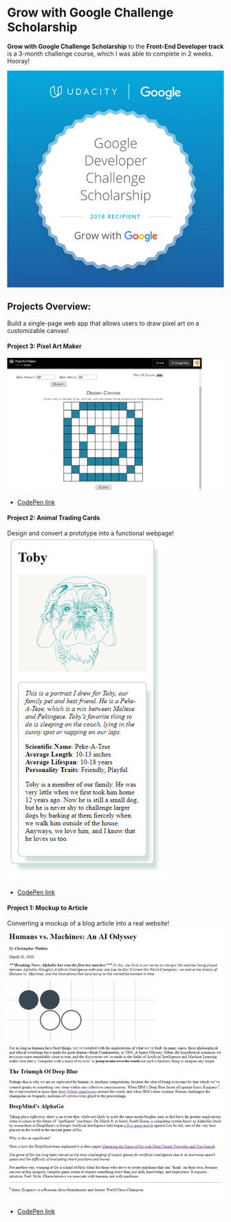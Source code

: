 # Grow with Google Challenge Scholarship

**Grow with Google Challenge Scholarship** to the **Front-End Developer track** is a 3-month challenge course, which I was able to complete in 2 weeks. Hooray!

![screenshot](GrowWithGoogleDeveloperChallengeScholarship.png)

## Projects Overview:
Build a single-page web app that allows users to draw pixel art on a customizable canvas!
#### Project 3: Pixel Art Maker
![screenshot](Project3-Pixel-Art-Maker/project3-snapshot.png)
- [CodePen link](https://codepen.io/Momothepikachu/full/vpqoqK)

#### Project 2: Animal Trading Cards
Design and convert a prototype into a functional webpage!
![screenshot](Project2-Animal-Trading-Cards-Overview/project2-snapshot.png)
- [CodePen link](https://codepen.io/Momothepikachu/full/mpjMQO)

#### Project 1: Mockup to Article
Converting a mockup of a blog article into a real website!
![screenshot](Project1-Mockup-to-Article/project1-snapshot.png)
- [CodePen link](https://codepen.io/Momothepikachu/full/jYKyZB)



